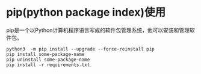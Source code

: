 # pip(python package index)使用
 
pip是一个以Python计算机程序语言写成的软件包管理系统，他可以安装和管理软件包。

```
python3  -m pip install --upgrade --force-reinstall pip
pip install some-package-name
pip uninstall some-package-name
pip install -r requirements.txt
```